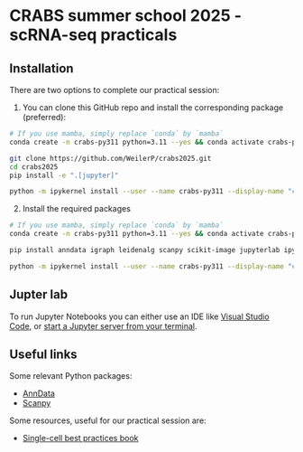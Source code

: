 # CRABS summer school 2025 - scRNA-seq practicals

## Installation

There are two options to complete our practical session:

1. You can clone this GitHub repo and install the corresponding package (preferred):

```bash
# If you use mamba, simply replace `conda` by `mamba`
conda create -n crabs-py311 python=3.11 --yes && conda activate crabs-py311

git clone https://github.com/WeilerP/crabs2025.git
cd crabs2025
pip install -e ".[jupyter]"

python -m ipykernel install --user --name crabs-py311 --display-name "crabs-py311"
```

2. Install the required packages

```bash
# If you use mamba, simply replace `conda` by `mamba`
conda create -n crabs-py311 python=3.11 --yes && conda activate crabs-py311

pip install anndata igraph leidenalg scanpy scikit-image jupyterlab ipywidgets

python -m ipykernel install --user --name crabs-py311 --display-name "crabs-py311"
```

## Jupter lab

To run Jupyter Notebooks you can either use an IDE like [Visual Studio Code](https://code.visualstudio.com/docs/datascience/jupyter-notebooks), or [start a Jupyter server from your terminal](https://jupyterlab.readthedocs.io/en/stable/getting_started/starting.html).

## Useful links

Some relevant Python packages:

-   [AnnData](https://anndata.readthedocs.io/en/stable/)
-   [Scanpy](https://scanpy.readthedocs.io/en/stable/)

Some resources, useful for our practical session are:

-   [Single-cell best practices book](https://www.sc-best-practices.org/preamble.html)
